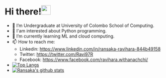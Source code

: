 # Hi there!<img src="https://raw.githubusercontent.com/MartinHeinz/MartinHeinz/master/wave.gif" width="30px">



<!--
**Ransaka/ransaka** is a ✨ _special_ ✨ repository because its `README.md` (this file) appears on your GitHub profile.

Here are some ideas to get you started:
-->

- 🔭 I’m Undergraduate at University of Colombo School of Computing.
- 🙌 I'am interested about Python programming.
- 🌱 I’m currently learning ML and cloud computing.
- 📫 How to reach me: 
  - Linkedin: https://www.linkedin.com/in/ransaka-ravihara-844b49158
  - Twitter: https://twitter.com/Ravi97R
  - Facebook: https://www.facebook.com/ravihara.withanachchi/
- [![Top Langs](https://github-readme-stats.vercel.app/api/top-langs/?username=Ransaka)](https://github.com/Ransaka/ransaka/blob/master/README.md) 
- [![Ransaka's github stats](https://github-readme-stats.vercel.app/api?username=Ransaka)](https://github.com/Ransaka/ransaka/blob/master/README.md)
  



                      

